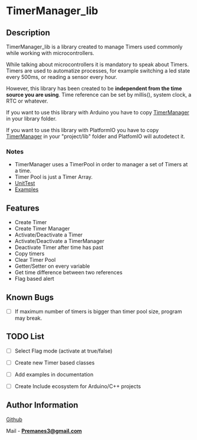 # TimerManager_lib

## Description 
TimerManager_lib  is a library created to manage Timers used commonly while working with microcontrollers. 

While talking about microcontrollers it is mandatory to speak about Timers.
Timers are used to automatize processes, for example switching a led state every 500ms, or reading a sensor every hour.

However, this library has been created to be **independent from the time source you are using**. Time reference can be set by millis(), system clock, a RTC or whatever.

If you want to use this library with Arduino you have to copy [TimerManager](/) in your library folder.

If you want to use this library with PlatformIO you have to copy [TimerManager](/) in your "project/lib" folder and PlatfomIO will autodetect it.

### Notes
- TimerManager uses a TimerPool in order to manager a set of Timers at a time.
- Timer Pool is just a Timer Array.
- [UnitTest](src/UnitTest)
- [Examples](src/Examples)

## Features
- Create Timer
- Create Timer Manager
- Activate/Deactivate a Timer
- Activate/Deactivate a TimerManager
- Deactivate Timer after time has past
- Copy timers
- Clear Timer Pool
- Getter/Setter on every variable
- Get time difference between two references
- Flag based alert

## Known Bugs
- [ ] If maximum number of timers is bigger than timer pool size, program may break.

## TODO List
- [ ] Select Flag mode (activate at true/false)

- [ ] Create new Timer based classes

- [ ] Add examples in documentation

- [ ] Create Include ecosystem for Arduino/C++ projects


## Author Information
[Github](https://github.com/Presmanes3)

Mail - **Premanes3@gmail.com**

